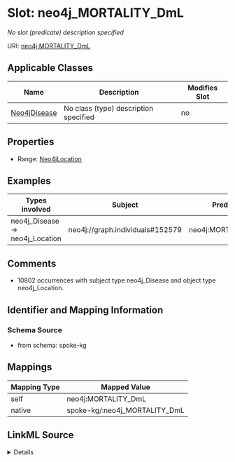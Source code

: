 

# Slot: neo4j_MORTALITY_DmL


_No slot (predicate) description specified_





URI: [neo4j:MORTALITY_DmL](neo4j://graph.schema#MORTALITY_DmL)



<!-- no inheritance hierarchy -->





## Applicable Classes

| Name | Description | Modifies Slot |
| --- | --- | --- |
| [Neo4jDisease](../classes/Neo4jDisease.md) | No class (type) description specified |  no  |







## Properties

* Range: [Neo4jLocation](../classes/Neo4jLocation.md)






## Examples

| Types involved | Subject | Predicate | Object |
| --- | --- | --- | --- |
| neo4j_Disease → neo4j_Location | neo4j://graph.individuals#152579 | neo4j:MORTALITY_DmL | neo4j://graph.individuals#80756 |


## Comments

* 10802 occurrences with subject type neo4j_Disease and object type neo4j_Location.

## Identifier and Mapping Information







### Schema Source


* from schema: spoke-kg




## Mappings

| Mapping Type | Mapped Value |
| ---  | ---  |
| self | neo4j:MORTALITY_DmL |
| native | spoke-kg/:neo4j_MORTALITY_DmL |




## LinkML Source

<details>
```yaml
name: neo4j_MORTALITY_DmL
description: No slot (predicate) description specified
comments:
- 10802 occurrences with subject type neo4j_Disease and object type neo4j_Location.
examples:
- description: neo4j_Disease → neo4j_Location
  object:
    example_object: neo4j://graph.individuals#80756
    example_predicate: neo4j:MORTALITY_DmL
    example_subject: neo4j://graph.individuals#152579
from_schema: spoke-kg
rank: 1000
slot_uri: neo4j:MORTALITY_DmL
alias: neo4j_MORTALITY_DmL
domain_of:
- neo4j_Disease
range: neo4j_Location

```
</details>